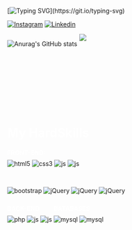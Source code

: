 [![Typing SVG](https://readme-typing-svg.demolab.com?font=Fira+Code&pause=1000&color=71006af13BF7&width=435&height=45px&lines=Hello,+I'm+Bruno!)](https://git.io/typing-svg)

<!-- [![Typing SVG](https://readme-typing-svg.demolab.com?font=Fira+Code&pause=1000&color=71006af13BF7&width=435&height=40px&lines=Web+Development+Full+Stack)](https://git.io/typing-svg) -->

[![Instagram](https://img.shields.io/badge/Instagram-0077B5?style=for-the-badge&logo=instagram&logoColor=white)](https://www.instagram.com/bruno_i79/)
[![Linkedin](https://img.shields.io/badge/LinkedIn-0077B5?style=for-the-badge&logo=linkedin&logoColor=white)](https://www.linkedin.com/in/brunoismael/)

<div style="display: flex; height: 180px">

![Anurag's GitHub stats](https://github-readme-stats.vercel.app/api?username=Burnninel&show_icons=true&theme=transparent)

<div style="margin-left: 5px;">
    <img src="https://github-readme-stats-git-main-rafaelalexandrino.vercel.app/api/top-langs/?username=Burnninel&show_icons=true&theme=transparent&layout=compact" />
</div>

</div>

<!-- ![Snake animation](https://github.com/Burnninel/Burnninel/blob/main/github-user-contribution.svg) -->

<h1 style="color: #fff; margin-top: 30px; margin-bottom: 0px;">My HardSkills</h1>

<div style="margin-bottom: 40px">
<h4 style="color: #fff; margin-bottom: 8px; text-transform: uppercase">Front-end:</h4>
    <img align="center" alt="html5" style="margin-bottom: 5px;" src="https://img.shields.io/badge/HTML5-E34F26?style=for-the-badge&logo=html5&logoColor=white"></img>
    <img align="center" alt="css3" style="margin-bottom: 5px" src="https://img.shields.io/badge/CSS3-1572B6?style=for-the-badge&logo=css3&logoColor=white"></img>
    <img align="center" alt="js" style="margin-bottom: 5px" src="https://img.shields.io/badge/JavaScript-F7DF1E?style=for-the-badge&logo=javascript&logoColor=black"></img>
    <img align="center" alt="js" style="margin-bottom: 5px" src="https://img.shields.io/badge/REACT-35495E?style=for-the-badge&logo=react&logoColor=61DAFB"></img>
</div>

<div style="margin-top: 4px">
    <img align="center" alt="bootstrap" style="margin-bottom: 5px" src="https://img.shields.io/badge/Bootstrap-563D7C?style=for-the-badge&logo=bootstrap&logoColor=white"></img>
    <img align="center" alt="jQuery" style="margin-bottom: 5px" src="https://img.shields.io/badge/jQuery-0769AD?style=for-the-badge&logo=jquery&logoColor=white"></img>
    <img align="center" alt="jQuery" style="margin-bottom: 5px" src="https://img.shields.io/badge/sass-CC6699?style=for-the-badge&logo=sass&logoColor=white"></img>
    <img align="center" alt="jQuery" style="margin-bottom: 5px" src="https://img.shields.io/badge/tailwind-38B2AC?style=for-the-badge&logo=tailwindcss&logoColor=white"></img>
</div>
 
<div style="display: inline-block">
    <h4 style="color: #fff; margin-bottom: 8px; text-transform: uppercase">Back-end</h4>
    <img align="center" alt="php" style="margin-bottom: 5px" src="https://img.shields.io/badge/PHP-777BB4?style=for-the-badge&logo=php&logoColor=white"></img>
    <img align="center" alt="js" style="margin-bottom: 5px" src="https://img.shields.io/badge/NODE-43853D?style=for-the-badge&logo=node.js&logoColor=white"></img>
    <img align="center" alt="js" style="margin-bottom: 5px" src="https://img.shields.io/badge/TYPESCRIPT-007ACC?style=for-the-badge&logo=typescript&logoColor=white"></img>
</div>

<div style="display: inline-block;">
    <h4 style="color: #fff; margin-bottom: 8px; text-transform: uppercase">Databases</h4>
    <img align="center" alt="mysql" style="margin-bottom: 5px" src="https://img.shields.io/badge/MySQL-00000F?style=for-the-badge&logo=mysql&logoColor=white"></img>
    <img align="center" alt="mysql" style="margin-bottom: 5px" src="https://img.shields.io/badge/MONGODB-4EA94B?style=for-the-badge&logo=mongodb&logoColor=white"></img>
</div>
